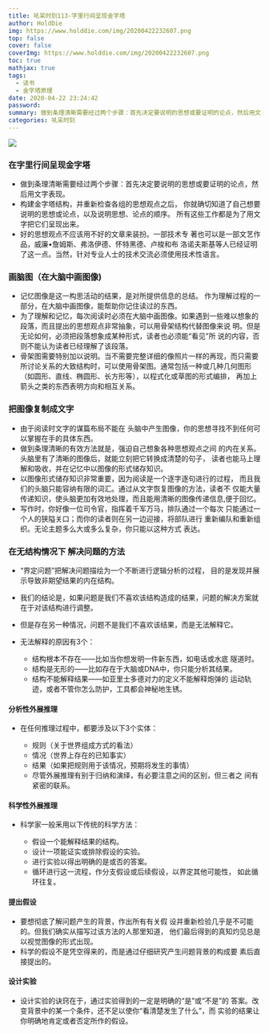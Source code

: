 ```yaml
---
title: 吼呆时刻113-字里行间呈现金字塔
author: HoldDie
img: https://www.holddie.com/img/20200422232607.png
top: false
cover: false
coverImg: https://www.holddie.com/img/20200422232607.png
toc: true
mathjax: true
tags:
  - 读书
  - 金字塔原理
date: 2020-04-22 23:24:42
password:
summary: 做到条理清晰需要经过两个步骤：首先决定要说明的思想或要证明的论点，然后用文字表现。
categories: 吼呆时刻
---
```


![](https://www.holddie.com/img/20200422232607.png)



### 在字里行间呈现金字塔

- 做到条理清晰需要经过两个步骤：首先决定要说明的思想或要证明的论点，然后用文字表现。
- 构建金字塔结构，并重新检查各组的思想观点之后， 你就确切知道了自己想要说明的思想或论点，以及说明思想、论点的顺序。 所有这些工作都是为了用文字把它们呈现出来。
- 好的思想观点不应该用不好的文章来装扮。一部技术专 著也可以是一部文艺作品，威廉•詹姆斯、弗洛伊德、怀特黑德、卢梭和布 洛诺夫斯基等人已经证明了这一点。当然，针对专业人士的技术交流必须使用技术性语言。

### 画脑图（在大脑中画图像)

- 记忆图像是这一构思活动的结果，是对所提供信息的总结。 作为理解过程的一部分，在大脑中画图像，能帮助你记住读过的东西。
- 为了理解和记忆，每次阅读时必须在大脑中画图像。如果遇到一些难以想象的段落，而且提出的思想观点非常抽象，可以用骨架结构代替图像来说 明。但是无论如何，必须把段落想象成某种形式，读者也必须能“看见”所 说的内容，否则不能认为读者已经理解了该段落。
- 骨架图需要特别加以说明。当不需要完整详细的像照片一样的再现，而只需要所讨论关系的大致结构时，可以使用骨架图。通常包括一种或几种几何图形（如圆形、直线、椭圆形、长方形等），以程式化或草图的形式编排， 再加上箭头之类的东西表明方向和相互关系。

### 把图像复制成文字

- 由于阅读时文字的谋篇布局不能在 头脑中产生图像，你的思想寻找不到任何可以掌握在手的具体东西。
- 做到条理清晰的有效方法就是，强迫自己想象各种思想观点之间 的内在关系。头脑里有了清晰的图像后，就能立刻把它转换成清楚的句子， 读者也能马上理解和吸收，并在记忆中以图像的形式储存知识。
- 以图像形式储存知识非常重要，因为阅读是一个逐字逐句进行的过程， 而且我们的头脑只能容纳有限的词汇。通过从文字恢复图像的方法，读者不 仅能大量传递知识，使头脑更加有效地处理，而且能用清晰的图像传递信息,便于回忆。
- 写作时，你好像一位司令官，指挥着千军万马，排队通过一个每次 只能通过一个人的狭隘关口；而你的读者则在另一边迎接，将部队进行 重新编队和重新组织。无论主题多么大或多么复杂，你只能以这种方式 表达。

### 在无结构情况下 解决问题的方法

- “界定问题”把解决问题描绘为一个不断进行逻辑分析的过程， 目的是发现并展示导致非期望结果的内在结构。
- 我们的结论是，如果问题是我们不喜欢该结构造成的结果，问题的解决方案就在于对该结构进行调整。
- 但是存在另一种情况，问题不是我们不喜欢该结果，而是无法解释它。
- 无法解释的原因有3个：

  - 结构根本不存在——比如当你想发明一件新东西，如电话或水底 隧道时。
  - 结构是无形的——比如存在于大脑或DNA中，你只能分析其结果。
  - 结构不能解释结果——如亚里士多德对力的定义不能解释炮弹的 运动轨迹，或者不管你怎么防护，工具都会神秘地生锈。


#### 分析性外展推理

- 在任何推理过程中，都要涉及以下3个实体：

  - 规则（关于世界组成方式的看法）
  - 情况（世界上存在的已知事实）
  - 结果（如果把规则用于该情况，预期将发生的事情）
  - 尽管外展推理有别于归纳和演绎，有必要注意之间的区别，但三者之 间有紧密的联系。

#### 科学性外展推理

- 科学家一般釆用以下传统的科学方法：

  - 假设一个能解释结果的结构。
  - 设计一项能证实或排除假设的实验。
  - 进行实验以得出明确的是或否的答案。
  - 循环进行这一流程，作分支假设或后续假设，以界定其他可能性， 如此循环往复。

#### 提出假设

- 要想彻底了解问题产生的背景，作出所有有关假 设并重新检验几乎是不可能的。但我们确实从描写过该方法的人那里知道， 他们最后得到的真知灼见总是以视觉图像的形式出现。
- 科学的假设不是凭空得来的，而是通过仔细研究产生问题背景的构成要 素后直接提出的。

#### 设计实验

- 设计实验的诀窍在于，通过实验得到的一定是明确的“是”或“不是”的 答案。改变背景中的某一个条件，还不足以使你“看清楚发生了什么”，而 实验的结果让你明确地肯定或者否定所作的假设。

